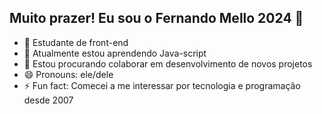 ## Muito prazer! Eu sou o Fernando Mello 2024 👋

- 🔭 Estudante de front-end
- 🌱 Atualmente estou aprendendo Java-script
- 👯 Estou procurando colaborar em desenvolvimento de novos projetos
- 😄 Pronouns: ele/dele
- ⚡ Fun fact: Comecei a me interessar por tecnologia e programação desde 2007
